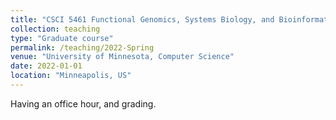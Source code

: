 ```yaml
---
title: "CSCI 5461 Functional Genomics, Systems Biology, and Bioinformatics"
collection: teaching
type: "Graduate course"
permalink: /teaching/2022-Spring
venue: "University of Minnesota, Computer Science"
date: 2022-01-01
location: "Minneapolis, US"
---
```


Having an office hour, and grading.